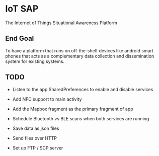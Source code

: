 # IoT SAP

The Internet of Things Situational Awareness Platform

## End Goal

To have a platform that runs on off-the-shelf devices like android smart phones that acts as a complementary data collection and dissemination system for existing systems.

## TODO

* Listen to the app SharedPreferences to enable and disable services

* Add NFC support to main activity

* Add the Mapbox fragment as the primary fragment of app

* Schedule Bluetooth vs BLE scans when both services are running

* Save data as json files

* Send files over HTTP

* Set up FTP / SCP server

